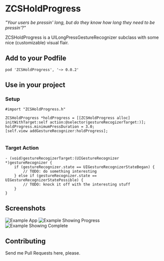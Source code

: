ZCSHoldProgress
=================

*"Your users be pressin' long, but do they know how long they need to be pressin'?"*

ZCSHoldProgress is a UILongPressGestureRecognizer subclass with some nice (customizable) visual flair.

## Add to your Podfile

`pod 'ZCSHoldProgress', '~> 0.0.2'`

## Use in your project

### Setup

```obj-c
#import "ZCSHoldProgress.h"

ZCSHoldProgress *holdProgress = [[ZCSHoldProgress alloc] initWithTarget:self action:@selector(gestureRecogizerTarget:)];
holdProgress.minimumPressDuration = 3.0;
[self.view addGestureRecognizer:holdProgress];
	
```

### Target Action

```obj-c
- (void)gestureRecogizerTarget:(UIGestureRecognizer *)gestureRecognizer {
	if (gestureRecognizer.state == UIGestureRecognizerStateBegan) {
		// TODO: do something interesting
	} else if (gestureRecognizer.state == UIGestureRecognizerStatePossible) {
		// TODO: knock it off with the interesting stuff
	}
}
```

## Screenshots ##

![Example App](/../screenshots/one.png?raw=true "Example App")
![Example Showing Progress](/../screenshots/two.png?raw=true "Example Showing Progress")
![Example Showing Complete](/../screenshots/three.png?raw=true "Example Showing Complete")

## Contributing ##

Send me Pull Requests here, please.
